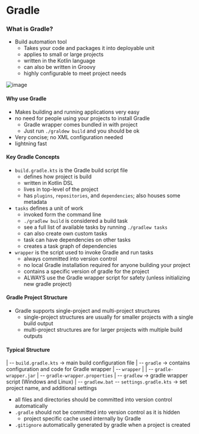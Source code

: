 # Gradle

### What is Gradle?
- Build automation tool
  - Takes your code and packages it into deployable unit
  - applies to small or large projects
  - written in the Kotlin language
  - can also be written in Groovy
  - highly configurable to meet project needs
 
![image](https://github.com/GetRighhttt/GradleThings/assets/105057858/80ea3be1-8068-42ca-86cf-06d37943f191)


#### Why use Gradle
- Makes building and running applications very easy
- no need for people using your projects to install Gradle
  - Gradle wrapper comes bundled in with project
  - Just run `./graldew build` and you should be ok
- Very concise; no XML configuration needed
- lightning fast

#### Key Gradle Concepts
- `build.gradle.kts` is the Gradle build script file 
  - defines how project is build
  - written in Kotlin DSL
  - lives in top-level of the project
  - has `plugins`, `repositories`, and `dependencies`; also houses some metadata
- `tasks` defines a unit of work
  - invoked form the command line
  - `./gradlew build` is considered a build task
  - see a full list of available tasks by running `./gradlew tasks`
  - can also create own custom tasks
  - task can have dependencies on other tasks
  - creates a task graph of dependencies
- `wrapper` is the script used to invoke Gradle and run tasks
  - always committed into version control
  - no local Gradle installation required for anyone building your project
  - contains a specific version of gradle for the project
  - ALWAYS use the Gradle wrapper script for safety (unless initializing new gradle project)

#### Gradle Project Structure
- Gradle supports single-project and multi-project structures
  - single-project structures are usually for smaller projects with a single build output
  - multi-project structures are for larger projects with multiple build outputs

#### Typical Structure
| -- `build.gradle.kts` -> main build configuration file
| -- `gradle` -> contains configuration and code for Gradle wrapper
|   -- `wrapper`
|     | -- `gradle-wrapper.jar`
|       -- `gradle-wrapper.properties`
| -- `gradlew` -> gradle wrapper script (Windows and Linux)
| -- `gradlew.bat`
-- `settings.gradle.kts` -> set project name, and additional settings
- all files and directories should be committed into version control automatically 
- `.gradle` should not be committed into version control as it is hidden
  - project specific cache used internally by Gradle
- `.gitignore` automatically generated by gradle when a project is created
